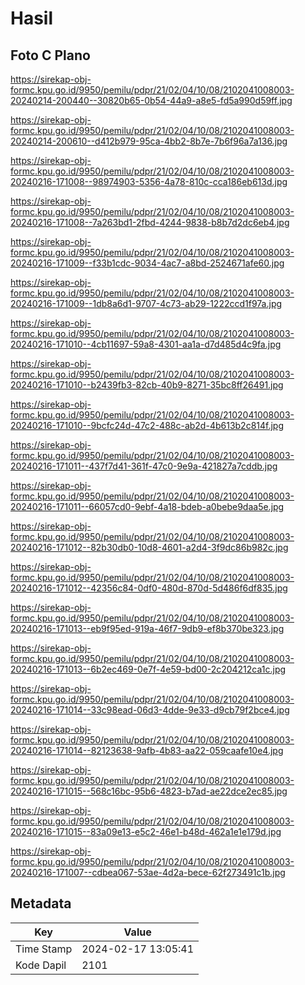 # Hasil

## Foto C Plano

https://sirekap-obj-formc.kpu.go.id/9950/pemilu/pdpr/21/02/04/10/08/2102041008003-20240214-200440--30820b65-0b54-44a9-a8e5-fd5a990d59ff.jpg

https://sirekap-obj-formc.kpu.go.id/9950/pemilu/pdpr/21/02/04/10/08/2102041008003-20240214-200610--d412b979-95ca-4bb2-8b7e-7b6f96a7a136.jpg

https://sirekap-obj-formc.kpu.go.id/9950/pemilu/pdpr/21/02/04/10/08/2102041008003-20240216-171008--98974903-5356-4a78-810c-cca186eb613d.jpg

https://sirekap-obj-formc.kpu.go.id/9950/pemilu/pdpr/21/02/04/10/08/2102041008003-20240216-171008--7a263bd1-2fbd-4244-9838-b8b7d2dc6eb4.jpg

https://sirekap-obj-formc.kpu.go.id/9950/pemilu/pdpr/21/02/04/10/08/2102041008003-20240216-171009--f33b1cdc-9034-4ac7-a8bd-2524671afe60.jpg

https://sirekap-obj-formc.kpu.go.id/9950/pemilu/pdpr/21/02/04/10/08/2102041008003-20240216-171009--1db8a6d1-9707-4c73-ab29-1222ccd1f97a.jpg

https://sirekap-obj-formc.kpu.go.id/9950/pemilu/pdpr/21/02/04/10/08/2102041008003-20240216-171010--4cb11697-59a8-4301-aa1a-d7d485d4c9fa.jpg

https://sirekap-obj-formc.kpu.go.id/9950/pemilu/pdpr/21/02/04/10/08/2102041008003-20240216-171010--b2439fb3-82cb-40b9-8271-35bc8ff26491.jpg

https://sirekap-obj-formc.kpu.go.id/9950/pemilu/pdpr/21/02/04/10/08/2102041008003-20240216-171010--9bcfc24d-47c2-488c-ab2d-4b613b2c814f.jpg

https://sirekap-obj-formc.kpu.go.id/9950/pemilu/pdpr/21/02/04/10/08/2102041008003-20240216-171011--437f7d41-361f-47c0-9e9a-421827a7cddb.jpg

https://sirekap-obj-formc.kpu.go.id/9950/pemilu/pdpr/21/02/04/10/08/2102041008003-20240216-171011--66057cd0-9ebf-4a18-bdeb-a0bebe9daa5e.jpg

https://sirekap-obj-formc.kpu.go.id/9950/pemilu/pdpr/21/02/04/10/08/2102041008003-20240216-171012--82b30db0-10d8-4601-a2d4-3f9dc86b982c.jpg

https://sirekap-obj-formc.kpu.go.id/9950/pemilu/pdpr/21/02/04/10/08/2102041008003-20240216-171012--42356c84-0df0-480d-870d-5d486f6df835.jpg

https://sirekap-obj-formc.kpu.go.id/9950/pemilu/pdpr/21/02/04/10/08/2102041008003-20240216-171013--eb9f95ed-919a-46f7-9db9-ef8b370be323.jpg

https://sirekap-obj-formc.kpu.go.id/9950/pemilu/pdpr/21/02/04/10/08/2102041008003-20240216-171013--6b2ec469-0e7f-4e59-bd00-2c204212ca1c.jpg

https://sirekap-obj-formc.kpu.go.id/9950/pemilu/pdpr/21/02/04/10/08/2102041008003-20240216-171014--33c98ead-06d3-4dde-9e33-d9cb79f2bce4.jpg

https://sirekap-obj-formc.kpu.go.id/9950/pemilu/pdpr/21/02/04/10/08/2102041008003-20240216-171014--82123638-9afb-4b83-aa22-059caafe10e4.jpg

https://sirekap-obj-formc.kpu.go.id/9950/pemilu/pdpr/21/02/04/10/08/2102041008003-20240216-171015--568c16bc-95b6-4823-b7ad-ae22dce2ec85.jpg

https://sirekap-obj-formc.kpu.go.id/9950/pemilu/pdpr/21/02/04/10/08/2102041008003-20240216-171015--83a09e13-e5c2-46e1-b48d-462a1e1e179d.jpg

https://sirekap-obj-formc.kpu.go.id/9950/pemilu/pdpr/21/02/04/10/08/2102041008003-20240216-171007--cdbea067-53ae-4d2a-bece-62f273491c1b.jpg


## Metadata

| Key        | Value               |
| ---------- | ------------------- |
| Time Stamp | 2024-02-17 13:05:41 |
| Kode Dapil | 2101                |



